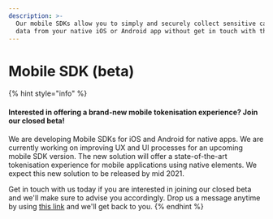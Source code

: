 ```yaml
---
description: >-
  Our mobile SDKs allow you to simply and securely collect sensitive cardholder
  data from your native iOS or Android app without get in touch with them.
---
```


# Mobile SDK \(beta\)

{% hint style="info" %}
#### Interested in offering a brand-new mobile tokenisation experience? Join our closed beta!

We are developing Mobile SDKs for iOS and Android for native apps. We are currently working on improving UX and UI processes for an upcoming mobile SDK version. The new solution will offer a state-of-the-art tokenisation experience for mobile applications using native elements. We expect this new solution to be released by mid 2021. 

Get in touch with us today if you are interested in joining our closed beta and we'll make sure to advise you accordingly. Drop us a message anytime by using [this link](https://www.pci-proxy.com/pci-proxy/contact/) and we'll get back to you.
{% endhint %}



